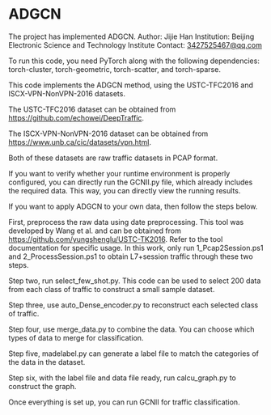 # ADGCN
 The project has implemented ADGCN.
Author: Jijie Han
Institution: Beijing Electronic Science and Technology Institute
Contact: 3427525467@qq.com

To run this code, you need PyTorch along with the following dependencies: torch-cluster, torch-geometric, torch-scatter, and torch-sparse.

This code implements the ADGCN method, using the USTC-TFC2016 and ISCX-VPN-NonVPN-2016 datasets.

The USTC-TFC2016 dataset can be obtained from https://github.com/echowei/DeepTraffic.

The ISCX-VPN-NonVPN-2016 dataset can be obtained from https://www.unb.ca/cic/datasets/vpn.html.

Both of these datasets are raw traffic datasets in PCAP format.


If you want to verify whether your runtime environment is properly configured, you can directly run the GCNII.py file, which already includes the required data. This way, you can directly view the running results.

If you want to apply ADGCN to your own data, then follow the steps below.

First, preprocess the raw data using date preprocessing. This tool was developed by Wang et al. and can be obtained from https://github.com/yungshenglu/USTC-TK2016. Refer to the tool documentation for specific usage. In this work, only run 1_Pcap2Session.ps1 and 2_ProcessSession.ps1 to obtain L7+session traffic through these two steps.


Step two, run select_few_shot.py. This code can be used to select 200 data from each class of traffic to construct a small sample dataset.

Step three, use auto_Dense_encoder.py to reconstruct each selected class of traffic.


Step four, use merge_data.py to combine the data. You can choose which types of data to merge for classification.

Step five, madelabel.py can generate a label file to match the categories of the data in the dataset.

Step six, with the label file and data file ready, run calcu_graph.py to construct the graph.

Once everything is set up, you can run GCNII for traffic classification.
